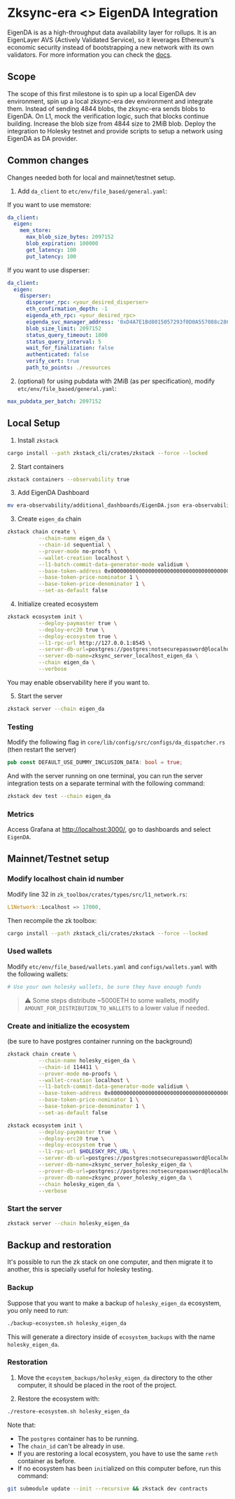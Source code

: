 # Zksync-era <> EigenDA Integration

EigenDA is as a high-throughput data availability layer for rollups. It is an EigenLayer AVS (Actively Validated
Service), so it leverages Ethereum's economic security instead of bootstrapping a new network with its own validators.
For more information you can check the [docs](https://docs.eigenda.xyz/).

## Scope

The scope of this first milestone is to spin up a local EigenDA dev environment, spin up a local zksync-era dev
environment and integrate them. Instead of sending 4844 blobs, the zksync-era sends blobs to EigenDA. On L1, mock the
verification logic, such that blocks continue building. Increase the blob size from 4844 size to 2MiB blob. Deploy the
integration to Holesky testnet and provide scripts to setup a network using EigenDA as DA provider.

## Common changes

Changes needed both for local and mainnet/testnet setup.

1. Add `da_client` to `etc/env/file_based/general.yaml`:

If you want to use memstore:

```yaml
da_client:
  eigen:
    mem_store:
      max_blob_size_bytes: 2097152
      blob_expiration: 100000
      get_latency: 100
      put_latency: 100
```

If you want to use disperser:

```yaml
da_client:
  eigen:
    disperser:
      disperser_rpc: <your_desired_disperser>
      eth_confirmation_depth: -1
      eigenda_eth_rpc: <your_desired_rpc>
      eigenda_svc_manager_address: '0xD4A7E1Bd8015057293f0D0A557088c286942e84b'
      blob_size_limit: 2097152
      status_query_timeout: 1800
      status_query_interval: 5
      wait_for_finalization: false
      authenticated: false
      verify_cert: true
      path_to_points: ./resources
```

2. (optional) for using pubdata with 2MiB (as per specification), modify `etc/env/file_based/general.yaml`:

```yaml
max_pubdata_per_batch: 2097152
```

## Local Setup

1. Install `zkstack`

```bash
cargo install --path zkstack_cli/crates/zkstack --force --locked
```

2. Start containers

```bash
zkstack containers --observability true
```

3. Add EigenDA Dashboard

```bash
mv era-observability/additional_dashboards/EigenDA.json era-observability/dashboards/EigenDA.json
```

3. Create `eigen_da` chain

```bash
zkstack chain create \
          --chain-name eigen_da \
          --chain-id sequential \
          --prover-mode no-proofs \
          --wallet-creation localhost \
          --l1-batch-commit-data-generator-mode validium \
          --base-token-address 0x0000000000000000000000000000000000000001 \
          --base-token-price-nominator 1 \
          --base-token-price-denominator 1 \
          --set-as-default false
```

4. Initialize created ecosystem

```bash
zkstack ecosystem init \
          --deploy-paymaster true \
          --deploy-erc20 true \
          --deploy-ecosystem true \
          --l1-rpc-url http://127.0.0.1:8545 \
          --server-db-url=postgres://postgres:notsecurepassword@localhost:5432 \
          --server-db-name=zksync_server_localhost_eigen_da \
          --chain eigen_da \
          --verbose
```

You may enable observability here if you want to.

5. Start the server

```bash
zkstack server --chain eigen_da
```

### Testing

Modify the following flag in `core/lib/config/src/configs/da_dispatcher.rs` (then restart the server)

```rs
pub const DEFAULT_USE_DUMMY_INCLUSION_DATA: bool = true;
```

And with the server running on one terminal, you can run the server integration tests on a separate terminal with the
following command:

```bash
zkstack dev test --chain eigen_da
```

### Metrics

Access Grafana at [http://localhost:3000/](http://localhost:3000/), go to dashboards and select `EigenDA`.

## Mainnet/Testnet setup

### Modify localhost chain id number

Modify line 32 in `zk_toolbox/crates/types/src/l1_network.rs`:

```rs
L1Network::Localhost => 17000,
```

Then recompile the zk toolbox:

```bash
cargo install --path zkstack_cli/crates/zkstack --force --locked
```

### Used wallets

Modify `etc/env/file_based/wallets.yaml` and `configs/wallets.yaml` with the following wallets:

```yaml
# Use your own holesky wallets, be sure they have enough funds
```

> ⚠️ Some steps distribute ~5000ETH to some wallets, modify `AMOUNT_FOR_DISTRIBUTION_TO_WALLETS` to a lower value if
> needed.

### Create and initialize the ecosystem

(be sure to have postgres container running on the background)

```bash
zkstack chain create \
          --chain-name holesky_eigen_da \
          --chain-id 114411 \
          --prover-mode no-proofs \
          --wallet-creation localhost \
          --l1-batch-commit-data-generator-mode validium \
          --base-token-address 0x0000000000000000000000000000000000000001 \
          --base-token-price-nominator 1 \
          --base-token-price-denominator 1 \
          --set-as-default false

zkstack ecosystem init \
          --deploy-paymaster true \
          --deploy-erc20 true \
          --deploy-ecosystem true \
          --l1-rpc-url $HOLESKY_RPC_URL \
          --server-db-url=postgres://postgres:notsecurepassword@localhost:5432 \
          --server-db-name=zksync_server_holesky_eigen_da \
          --prover-db-url=postgres://postgres:notsecurepassword@localhost:5432 \
          --prover-db-name=zksync_prover_holesky_eigen_da \
          --chain holesky_eigen_da \
          --verbose
```

### Start the server

```bash
zkstack server --chain holesky_eigen_da
```

## Backup and restoration

It's possible to run the zk stack on one computer, and then migrate it to another, this is specially useful for holesky
testing.

### Backup

Suppose that you want to make a backup of `holesky_eigen_da` ecosystem, you only need to run:

```bash
./backup-ecosystem.sh holesky_eigen_da
```

This will generate a directory inside of `ecosystem_backups` with the name `holesky_eigen_da`.

### Restoration

1. Move the `ecoystem_backups/holesky_eigen_da` directory to the other computer, it should be placed in the root of the
   project.

2. Restore the ecosystem with:

```bash
./restore-ecosystem.sh holesky_eigen_da
```

Note that:

- The `postgres` container has to be running.
- The `chain_id` can't be already in use.
- If you are restoring a local ecosystem, you have to use the same `reth` container as before.
- If no ecosystem has been `init`ialized on this computer before, run this command:

```bash
git submodule update --init --recursive && zkstack dev contracts
```
